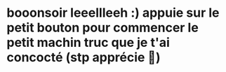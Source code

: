 # booonsoir leeellleeh :) appuie sur le petit bouton pour commencer le petit machin truc que je t'ai concocté (stp apprécie 👅)
